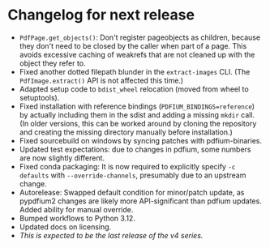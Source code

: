 <!-- SPDX-FileCopyrightText: 2024 geisserml <geisserml@gmail.com> -->
<!-- SPDX-License-Identifier: CC-BY-4.0 -->

<!-- List character: dash (-) -->

# Changelog for next release
- `PdfPage.get_objects()`: Don't register pageobjects as children, because they don't need to be closed by the caller when part of a page. This avoids excessive caching of weakrefs that are not cleaned up with the object they refer to.
- Fixed another dotted filepath blunder in the `extract-images` CLI. (The `PdfImage.extract()` API is not affected this time.)
- Adapted setup code to `bdist_wheel` relocation (moved from wheel to setuptools).
- Fixed installation with reference bindings (`PDFIUM_BINDINGS=reference`) by actually including them in the sdist and adding a missing `mkdir` call. (In older versions, this can be worked around by cloning the repository and creating the missing directory manually before installation.)
- Fixed sourcebuild on windows by syncing patches with pdfium-binaries.
- Updated test expectations: due to changes in pdfium, some numbers are now slightly different.
- Fixed conda packaging: It is now required to explicitly specify `-c defaults` with `--override-channels`, presumably due to an upstream change.
- Autorelease: Swapped default condition for minor/patch update, as pypdfium2 changes are likely more API-significant than pdfium updates. Added ability for manual override.
- Bumped workflows to Python 3.12.
- Updated docs on licensing.
- *This is expected to be the last release of the v4 series.*
